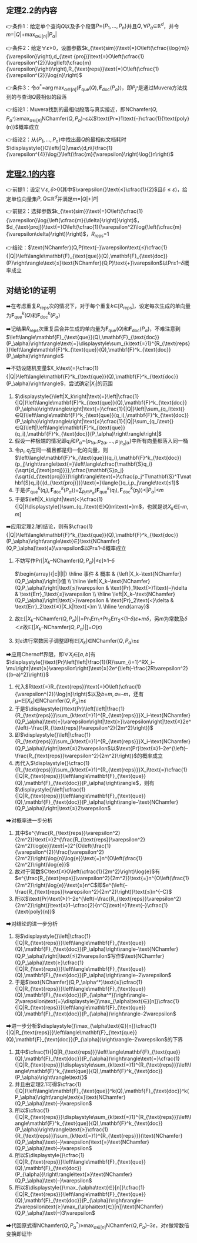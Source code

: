 ## 定理$\textbf{2.2}$的内容

👉条件$1$：给定单个查询$Q$以及多个段落$P\text{=}\left\{P_{1},\ldots,P_{n}\right\}$并且$Q,\forall{}P_\alpha\text{⊆}\mathbb{R}^{d}$，并令$\displaystyle{}m\text{=}|Q|\text{+}\max_{\alpha\text{∈}[n]}\left|P_{\alpha}\right|$

👉条件$2$：给定$\forall\varepsilon\text{>}0$，设置参数$k_{\text{sim}}\text{=}O\left(\cfrac{\log{m}}{\varepsilon}\right),d_{\text {proj}}\text{=}O\left(\cfrac{1}{\varepsilon^{2}}\log\left(\cfrac{m}{\varepsilon}\right)\right),R_{\text{reps}}\text{=}O\left(\cfrac{1}{\varepsilon^{2}}\log{n}\right)$ 

👉条件$3$：令$\displaystyle{}\alpha^{*}\text{=}\arg\max_{\alpha\text{∈}[n]}\left\langle\mathbf{F}_{\text{que}}(Q), \mathbf{F}_{\text{doc}}\left(P_{\alpha}\right)\right\rangle$，即$P_{j^*}$是通过$\text{Muvera}$方法找到的与查询$Q$最相似的段落

👉结论$1$：$\text{Muvera}$找到的最相似段落与真实接近，即$\displaystyle{}\text{NChamfer}\left(Q, P_{\alpha^{*}}\right)\text{≥}\max_{\alpha\text{∈}[n]}\text{NChamfer}\left(Q,P_{\alpha}\right)–\varepsilon$以$\text{Pr=}1\text{–}\cfrac{1}{\text{poly}(n)}$概率成立

👉结论$2$：从$\{P_{1},\ldots,P_{n}\}$中找出最$Q$的最相似文档耗时$\displaystyle{}O\left(|Q|\max\{d,n\}\frac{1}{\varepsilon^{4}}\log{}\left(\frac{m}{\varepsilon}\right)\log{}n\right)$ 

## [定理$\textbf{2.1}$的内容]()

👉前提$1$：设定$\forall{}\varepsilon,\delta\text{>}0$(其中$\varepsilon{}\text{≤}\cfrac{1}{2}$且$\delta{≤}\varepsilon$)，给定单位向量集$P,Q\text{⊆}\mathbb{R}^d$并满足$m\text{=}|Q|\text{+}|P|$

👉前提$2$：选择参数$k_{\text{sim}}\text{=}O\left(\cfrac{1}{\varepsilon}\log{\left(\cfrac{m}{\delta}\right)}\right)$，$d_{\text{proj}}\text{=}O\left(\cfrac{1}{\varepsilon^2}\log{\left(\cfrac{m}{\varepsilon\delta}\right)}\right)$，$R_{\text{reps}}\text{=}1$

👉结论：$\text{NChamfer}(Q,P)\text{–}\varepsilon\text{≤}\cfrac{1}{|Q|}\left\langle\mathbf{F}_{\text{que}}(Q),\mathbf{F}_{\text{doc}}(P)\right\rangle\text{≤}\text{NChamfer}(Q,P)\text{+}\varepsilon$以$\text{Pr}\text{≥}1\text{–}\delta$概率成立

## 对结论$\textbf{1}$的证明

➡️在考虑重复$R_{\text{reps}}$次的情况下，对于每个重复$k\text{∈}\left[R_{\text{reps}}\right]$，设定每次生成的单向量为$\mathbf{F}^k_{\text{que}}(Q)$和$\mathbf{F}^k_{\text{doc}}(P_\alpha)$

➡️记结果$R_{\text{reps}}$次重复后合并生成的单向量为$\mathbf{F}_{\text{que}}(Q)$和$\mathbf{F}_{\text{doc}}(P_\alpha)$，不难注意到$\left\langle\mathbf{F}_{\text{que}}(Q),\mathbf{F}_{\text{doc}}(P_\alpha)\right\rangle\text{=}\displaystyle\sum_{k\text{=}1}^{R_{\text{reps}}}\left\langle\mathbf{F}^k_{\text{que}}(Q),\mathbf{F}^k_{\text{doc}}(P_\alpha)\right\rangle$

➡️不妨设随机变量$X_k\text{=}\cfrac{1}{|Q|}\left\langle\mathbf{F}^k_{\text{que}}(Q),\mathbf{F}^k_{\text{doc}}(P_\alpha)\right\rangle$，尝试确定$|X_i|$的范围

1. $\displaystyle{}\left|X_k\right|\text{=}\left|\cfrac{1}{|Q|}\left\langle\mathbf{F}^k_{\text{que}}(Q),\mathbf{F}^k_{\text{doc}}(P_\alpha)\right\rangle\right|\text{=}\cfrac{1}{|Q|}\left|\sum_{q_i\text{}∈Q}\left\langle\mathbf{F}^k_{\text{que}}(q_i),\mathbf{F}^k_{\text{doc}}(P_\alpha)\right\rangle\right|\text{≤}\cfrac{1}{|Q|}\sum_{q_i\text{}∈Q}\left|\left\langle\mathbf{F}^k_{\text{que}}(q_i),\mathbf{F}^k_{\text{doc}}(P_\alpha)\right\rangle\right|$ 
2. 假设一种极端的情况即$q_i$和$P_\alpha\text{=}\{p_{1\alpha},p_{2\alpha},...,p_{|P_\alpha|\alpha}\}$中所有向量都落入同一桶
3. 令$p_i,q_j$在同一桶且都是归一化的向量，则$\left\langle\mathbf{F}^k_{\text{que}}(q_i),\mathbf{F}^k_{\text{doc}}(p_j)\right\rangle\text{=}\left\langle\cfrac{\mathbf{S}q_i}{\sqrt{d_{\text{proj}}}},\cfrac{\mathbf{S}p_j}{\sqrt{d_{\text{proj}}}}\right\rangle\text{=}\cfrac{p_j^T\mathbf{S}^T\mathbf{S}q_i}{{d_{\text{proj}}}}\text{=}\langle{}q_i,p_j\rangle\text{≤1}$ 
4. 于是$\displaystyle{}\left\langle\mathbf{F}^k_{\text{que}}(q_i),\mathbf{F}^k_{\text{doc}}(P_\alpha)\right\rangle\text{=}\sum_{p_j\text{∈}P_\alpha}\left\langle\mathbf{F}^k_{\text{que}}(q_i),\mathbf{F}^k_{\text{doc}}(p_j)\right\rangle\text{<}|P_\alpha|\text{<}m$
5. 于是$\left|X_k\right|\text{<}\cfrac{1}{|Q|}\displaystyle{}\sum_{q_i\text{∈}Q}m\text{=}m$，也就是说$X_k\text{∈}[–m,m]$

➡️应用定理$\text{2.1}$的结论，则有$\cfrac{1}{|Q|}\left\langle\mathbf{F}^k_{\text{que}}(Q),\mathbf{F}^k_{\text{doc}}(P_\alpha)\right\rangle\text{∈}\text{NChamfer}(Q,P_\alpha)\text{±}\varepsilon$以$\text{Pr}\text{≥}1\text{–}\delta$概率成立

1. 不妨写作$\text{Pr}\left[\left|X_k–\text{NChamfer}(Q,P_\alpha)\right|\text{≤}\varepsilon\right]\text{≥}1\text{–}\delta$

   $\begin{array}{|c|l|l|}
   \hline
   事件 & 概率 & {\left|X_k–\text{NChamfer}(Q,P_\alpha)\right|}值 \\
   \hline
   \left|X_k–\text{NChamfer}(Q,P_\alpha)\right|\text{≤}\varepsilon & \text{Pr}_1\text{>}1\text{–}\delta & \text{Err}_1\text{≤}\varepsilon \\
   \hline
   \left|X_k–\text{NChamfer}(Q,P_\alpha)\right|\text{>}\varepsilon & \text{Pr}_2\text{<}\delta & \text{Err}_2\text{≤}|X_k|\text{<}m \\
   \hline
   \end{array}$ 

2. 故$\mathbb{E}\left[\left|X_k–\text{NChamfer}(Q,P_\alpha)\right|\right]\text{=}\text{Pr}_1\text{Err}_1\text{+}\text{Pr}_2\text{Err}_2\text{<}(1\text{–}\delta)\varepsilon\text{+}m\delta$，另$m$为常数及$\delta\text{＜}\varepsilon$故$\mathbb{E}\left[\left|X_k–\text{NChamfer}(Q,P_\alpha)\right|\right]\text{=}O(\varepsilon)$

3. 对$\varepsilon$进行常数因子调整即有$\mathbb{E}[X_k]\text{∈}\text{NChamfer}(Q,P_\alpha)\text{±}\varepsilon$

➡应用$\text{Chernoff}$界限，即$\forall{X_i}\text{∈}[a,b]$有$\displaystyle{}\text{Pr}\left[\left|\frac{1}{R}\sum_{i=1}^RX_i–\mu\right|\text{≥}\varepsilon\right]\text{≤}2e^{\left(–\frac{2R\varepsilon^2}{(b–a)^2}\right)}$

1. 代入$R\text{=}R_{\text{reps}}\text{=}O\left(\cfrac{1}{\varepsilon^{2}}\log{n}\right)$以及$b\text{=}m,a\text{=}–m$，还有$\mu\text{=}\mathbb{E}[X_k]\text{∈}\text{NChamfer}(Q,P_\alpha)\text{±}\varepsilon$ 
2. 于是$\displaystyle{}\text{Pr}\left[\left|\frac{1}{R_{\text{reps}}}\sum_{k\text{=}1}^{R_{\text{reps}}}X_i–\text{NChamfer}(Q,P_\alpha)\text{±}\varepsilon\right|\text{≥}\varepsilon\right]\text{≤}2e^{\left(–\frac{R_{\text{reps}}\varepsilon^2}{2m^2}\right)}$
3. 即$\displaystyle{}\left|\cfrac{1}{R_{\text{reps}}}\sum_{k\text{=}1}^{R_{\text{reps}}}X_i–\text{NChamfer}(Q,P_\alpha)\right|\text{≤}2\varepsilon$以$\text{Pr}\text{≥}1–2e^{\left(–\frac{R_{\text{reps}}\varepsilon^2}{2m^2}\right)}$的概率成立
4. 再代入$\displaystyle{}\cfrac{1}{R_{\text{reps}}}\sum_{k\text{=}1}^{R_{\text{reps}}}X_i\text{=}\cfrac{1}{|Q|R_{\text{reps}}}\left\langle\mathbf{F}_{\text{que}}(Q),\mathbf{F}_{\text{doc}}(P_\alpha)\right\rangle$，则有$\displaystyle{}\left|\cfrac{1}{|Q|R_{\text{reps}}}\left\langle\mathbf{F}_{\text{que}}(Q),\mathbf{F}_{\text{doc}}(P_\alpha)\right\rangle–\text{NChamfer}(Q,P_\alpha)\right|\text{≤}2\varepsilon$

➡对概率进一步分析

1. 其中$e^{\frac{R_{\text{reps}}\varepsilon^2}{2m^2}}\text{=}2^{\frac{R_{\text{reps}}\varepsilon^2}{2m^2}\log{e}}\text{=}2^{O\left(\frac{1}{\varepsilon^{2}}\frac{\varepsilon^2}{2m^2}\right)\log{n}\log{e}}\text{=}n^{O\left(\frac{1}{2m^2}\right)\log{e}}$ 
2. 故对于常数$C\text{≤}O\left(\cfrac{1}{2m^2}\right)\log{e}$有$e^{\frac{R_{\text{reps}}\varepsilon^2}{2m^2}}\text{=}n^{O\left(\frac{1}{2m^2}\right)\log{e}}\text{≥}n^C$即$e^{\left(–\frac{R_{\text{reps}}\varepsilon^2}{2m^2}\right)}\text{≤}n^{–C}$ 
3. 所以$\text{Pr}\text{≥}1–2e^{\left(–\frac{R_{\text{reps}}\varepsilon^2}{2m^2}\right)}\text{≥}1–\cfrac{2}{n^C}\text{=}1\text{–}\cfrac{1}{\text{poly}(n)}$ 

➡对结论的进一步分析

1. 将$\displaystyle{}\left|\cfrac{1}{|Q|R_{\text{reps}}}\left\langle\mathbf{F}_{\text{que}}(Q),\mathbf{F}_{\text{doc}}(P_\alpha)\right\rangle–\text{NChamfer}(Q,P_\alpha)\right|\text{≤}2\varepsilon$写作$\text{NChamfer}(Q,P_\alpha)\text{≥}\cfrac{1}{|Q|R_{\text{reps}}}\left\langle\mathbf{F}_{\text{que}}(Q),\mathbf{F}_{\text{doc}}(P_\alpha)\right\rangle–2\varepsilon$ 
2. 于是$\text{NChamfer}(Q,P_\alpha^*)\text{≥}\cfrac{1}{|Q|R_{\text{reps}}}\left\langle\mathbf{F}_{\text{que}}(Q),\mathbf{F}_{\text{doc}}(P_{\alpha^*})\right\rangle–2\varepsilon\text{=}\displaystyle{}\max_{\alpha\text{∈}[n]}\cfrac{1}{|Q|R_{\text{reps}}}\left\langle\mathbf{F}_{\text{que}}(Q),\mathbf{F}_{\text{doc}}(P_{\alpha})\right\rangle–2\varepsilon$  

➡进一步分析$\displaystyle{}\max_{\alpha\text{∈}[n]}\cfrac{1}{|Q|R_{\text{reps}}}\left\langle\mathbf{F}_{\text{que}}(Q),\mathbf{F}_{\text{doc}}(P_{\alpha})\right\rangle–2\varepsilon$的下界

1. 其中$\cfrac{1}{|Q|R_{\text{reps}}}\left\langle\mathbf{F}_{\text{que}}(Q),\mathbf{F}_{\text{doc}}(P_{\alpha})\right\rangle\text{=}\cfrac{1}{|Q|R_{\text{reps}}}\displaystyle\sum_{k\text{=}1}^{R_{\text{reps}}}\left\langle\mathbf{F}^k_{\text{que}}(Q),\mathbf{F}^k_{\text{doc}}(P_\alpha)\right\rangle\text{}$
2. 并且由定理$\text{2.1}$可得$\cfrac{1}{|Q|}\left\langle\mathbf{F}_{\text{que}}^k(Q),\mathbf{F}_{\text{doc}}^k(P_\alpha)\right\rangle\text{≥}\text{NChamfer}(Q,P_\alpha)\text{–}\varepsilon$
3. 所以$\cfrac{1}{|Q|R_{\text{reps}}}\displaystyle\sum_{k\text{=}1}^{R_{\text{reps}}}\left\langle\mathbf{F}^k_{\text{que}}(Q),\mathbf{F}^k_{\text{doc}}(P_\alpha)\right\rangle\text{≥}\cfrac{1}{R_{\text{reps}}}\sum_{k\text{=}1}^{R_{\text{reps}}}(\text{NChamfer}(Q,P_\alpha)\text{–}\varepsilon)\text{=}\text{NChamfer}(Q,P_\alpha)\text{–}\varepsilon$
4. 所以$\displaystyle{}\cfrac{1}{|Q|R_{\text{reps}}}\left\langle\mathbf{F}_{\text{que}}(Q),\mathbf{F}_{\text{doc}}(P_{\alpha})\right\rangle\text{≥}\text{NChamfer}(Q,P_\alpha)\text{–}\varepsilon$ 
5. 所以$\displaystyle{}\max_{\alpha\text{∈}[n]}\cfrac{1}{|Q|R_{\text{reps}}}\left\langle\mathbf{F}_{\text{que}}(Q),\mathbf{F}_{\text{doc}}(P_{\alpha})\right\rangle–2\varepsilon\text{≥}\max_{\alpha\text{∈}[n]}\text{NChamfer}(Q,P_\alpha)\text{–}3\varepsilon$ 

➡代回原式得$\displaystyle{}\text{NChamfer}(Q,P_\alpha^*)\text{≥}\max_{\alpha\text{∈}[n]}\text{NChamfer}(Q,P_\alpha)\text{–}3\varepsilon$，对$\varepsilon$做常数倍变换即证毕

